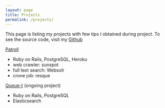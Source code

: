 ```yaml
---
layout: page
title: Projects
permalink: /projects/
---
```


This page is listing my projects with few tips I obtained during project. To see the source code, visit my [Github](http://github.com/soborok)  


[Patroll](https://github.com/bison-2014/to-catch-a-troll)  
* Ruby on Rails, PostgreSQL, Heroku  
* web crawler: sunspot  
* full text search: Websolr  
* crone job: resque  


[Queue-t](https://github.com/matthewwho/queue-t) (ongoing project)  
* Ruby on Rails, PostgreSQL  
* Elasticsearch  
